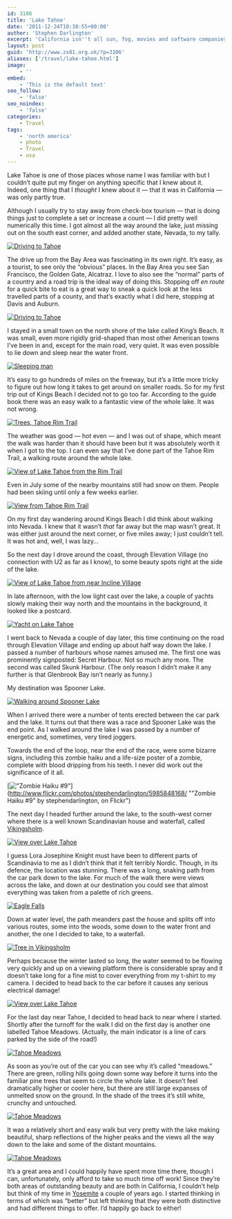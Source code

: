 ```yaml
---
id: 3106
title: 'Lake Tahoe'
date: '2011-12-24T10:38:55+00:00'
author: 'Stephen Darlington'
excerpt: 'California isn''t all sun, fog, movies and software companies. There are also mountains and lakes, as I found when I visited Lake Tahoe.'
layout: post
guid: 'http://www.zx81.org.uk/?p=3106'
aliases: ['/travel/lake-tahoe.html']
image:
    - ''
embed:
    - 'This is the default text'
seo_follow:
    - 'false'
seo_noindex:
    - 'false'
categories:
    - Travel
tags:
    - 'north america'
    - photo
    - Travel
    - usa
---
```


Lake Tahoe is one of those places whose name I was familiar with but I couldn’t quite put my finger on anything specific that I knew about it. Indeed, one thing that I *thought* I knew about it — that it was in California — was only partly true.

Although I usually try to stay away from check-box tourism — that is doing things just to complete a set or increase a count — I did pretty well numerically this time. I got almost all the way around the lake, just missing out on the south east corner, and added another state, Nevada, to my tally.

[![Driving to Tahoe](https://i0.wp.com/farm7.static.flickr.com/6150/5985281139_20df323542.jpg?resize=500%2C333)](http://www.flickr.com/photos/stephendarlington/5985281139/ "Driving to Tahoe by stephendarlington, on Flickr")

The drive up from the Bay Area was fascinating in its own right. It’s easy, as a tourist, to see only the “obvious” places. In the Bay Area you see San Francisco, the Golden Gate, Alcatraz. I love to also see the “normal” parts of a country and a road trip is the ideal way of doing this. Stopping off *en route* for a quick bite to eat is a great way to sneak a quick look at the less travelled parts of a county, and that’s exactly what I did here, stopping at Davis and Auburn.

[![Driving to Tahoe](https://i0.wp.com/farm7.static.flickr.com/6022/5985843720_ee31acd6ff.jpg?resize=500%2C333)](http://www.flickr.com/photos/stephendarlington/5985843720/ "Driving to Tahoe by stephendarlington, on Flickr")

I stayed in a small town on the north shore of the lake called King’s Beach. It was small, even more rigidly grid-shaped than most other American towns I’ve been in and, except for the main road, very quiet. It was even possible to lie down and sleep near the water front.

[![Sleeping man](https://i0.wp.com/farm7.static.flickr.com/6009/5985282183_305263fd99.jpg?resize=500%2C333)](http://www.flickr.com/photos/stephendarlington/5985282183/ "Sleeping man by stephendarlington, on Flickr")

It’s easy to go hundreds of miles on the freeway, but it’s a little more tricky to figure out how long it takes to get around on smaller roads. So for my first trip out of Kings Beach I decided not to go too far. According to the guide book there was an easy walk to a fantastic view of the whole lake. It was not wrong.

[![Trees, Tahoe Rim Trail](https://i0.wp.com/farm7.static.flickr.com/6140/5985844772_17fd42563d.jpg?resize=500%2C333)](http://www.flickr.com/photos/stephendarlington/5985844772/ "Trees, Tahoe Rim Trail by stephendarlington, on Flickr")

The weather was good — hot even — and I was out of shape, which meant the walk was harder than it should have been but it was absolutely worth it when I got to the top. I can even say that I’ve done part of the Tahoe Rim Trail, a walking route around the whole lake.

[![View of Lake Tahoe from the Rim Trail](https://i0.wp.com/farm7.static.flickr.com/6003/5985283229_1bdea33aa4.jpg?resize=500%2C333)](http://www.flickr.com/photos/stephendarlington/5985283229/ "View of Lake Tahoe from the Rim Trail by stephendarlington, on Flickr")

Even in July some of the nearby mountains still had snow on them. People had been skiing until only a few weeks earlier.

[![View from Tahoe Rim Trail](https://i0.wp.com/farm7.static.flickr.com/6133/5985283729_4fc5d9926f.jpg?resize=333%2C500)](http://www.flickr.com/photos/stephendarlington/5985283729/ "View from Tahoe Rim Trail by stephendarlington, on Flickr")

On my first day wandering around Kings Beach I did think about walking into Nevada. I knew that it wasn’t *that* far away but the map wasn’t great. It was either just around the next corner, or five miles away; I just couldn’t tell. It was hot and, well, I was lazy…

So the next day I drove around the coast, through Elevation Village (no connection with U2 as far as I know), to some beauty spots right at the side of the lake.

[![View of Lake Tahoe from near Incline Village](https://i0.wp.com/farm7.static.flickr.com/6026/5985846416_2bd327dc6e.jpg?resize=333%2C500)](http://www.flickr.com/photos/stephendarlington/5985846416/ "View of Lake Tahoe from near Incline Village by stephendarlington, on Flickr")

In late afternoon, with the low light cast over the lake, a couple of yachts slowly making their way north and the mountains in the background, it looked like a postcard.

[![Yacht on Lake Tahoe](https://i0.wp.com/farm7.static.flickr.com/6009/5985284733_33849d0d6d.jpg?resize=500%2C333)](http://www.flickr.com/photos/stephendarlington/5985284733/ "Yacht on Lake Tahoe by stephendarlington, on Flickr")

I went back to Nevada a couple of day later, this time continuing on the road through Elevation Village and ending up about half way down the lake. I passed a number of harbours whose names amused me. The first one was prominently signposted: Secret Harbour. Not so much any more. The second was called Skunk Harbour. (The only reason I didn’t make it any further is that Glenbrook Bay isn’t nearly as funny.)

My destination was Spooner Lake.

[![Walking around Spooner Lake](https://i0.wp.com/farm7.static.flickr.com/6009/5985847470_8076a00aac.jpg?resize=500%2C333)](http://www.flickr.com/photos/stephendarlington/5985847470/ "Walking around Spooner Lake by stephendarlington, on Flickr")

When I arrived there were a number of tents erected between the car park and the lake. It turns out that there was a race and Spooner Lake was the end point. As I walked around the lake I was passed by a number of energetic and, sometimes, very tired joggers.

Towards the end of the loop, near the end of the race, were some bizarre signs, including this zombie haiku and a life-size poster of a zombie, complete with blood dripping from his teeth. I never did work out the significance of it all.

[!["Zombie Haiku #9"](https://i0.wp.com/farm7.static.flickr.com/6008/5985848168_5a97001d34.jpg?resize=500%2C333)](http://www.flickr.com/photos/stephendarlington/5985848168/ ""Zombie Haiku #9" by stephendarlington, on Flickr")

The next day I headed further around the lake, to the south-west corner where there is a well known Scandinavian house and waterfall, called [Vikingsholm](http://www.vikingsholm.org/).

[![View over Lake Tahoe](https://i0.wp.com/farm7.static.flickr.com/6015/5985286627_bdd3037366.jpg?resize=500%2C333)](http://www.flickr.com/photos/stephendarlington/5985286627/ "View over Lake Tahoe by stephendarlington, on Flickr")

I guess Lora Josephine Knight must have been to different parts of Scandinavia to me as I didn’t think that it felt terribly Nordic. Though, in its defence, the location was stunning. There was a long, snaking path from the car park down to the lake. For much of the walk there were views across the lake, and down at our destination you could see that almost everything was taken from a palette of rich greens.

[![Eagle Falls](https://i0.wp.com/farm7.static.flickr.com/6148/5985287191_8edda39c89.jpg?resize=500%2C333)](http://www.flickr.com/photos/stephendarlington/5985287191/ "Eagle Falls by stephendarlington, on Flickr")

Down at water level, the path meanders past the house and splits off into various routes, some into the woods, some down to the water front and another, the one I decided to take, to a waterfall.

[![Tree in Vikingsholm](https://i0.wp.com/farm7.static.flickr.com/6014/5985287689_033df4a906.jpg?resize=500%2C333)](http://www.flickr.com/photos/stephendarlington/5985287689/ "Tree in Vikingsholm by stephendarlington, on Flickr")

Perhaps because the winter lasted so long, the water seemed to be flowing very quickly and up on a viewing platform there is considerable spray and it doesn’t take long for a fine mist to cover everything from my t-shirt to my camera. I decided to head back to the car before it causes any serious electrical damage!

[![View over Lake Tahoe](https://i0.wp.com/farm7.static.flickr.com/6020/5985288567_0d4769524f.jpg?resize=500%2C333)](http://www.flickr.com/photos/stephendarlington/5985288567/ "View over Lake Tahoe by stephendarlington, on Flickr")

For the last day near Tahoe, I decided to head back to near where I started. Shortly after the turnoff for the walk I did on the first day is another one labelled Tahoe Meadows. (Actually, the main indicator is a line of cars parked by the side of the road!)

[![Tahoe Meadows](https://i0.wp.com/farm7.static.flickr.com/6128/5985289065_4bd37b0219.jpg?resize=500%2C333)](http://www.flickr.com/photos/stephendarlington/5985289065/ "Tahoe Meadows by stephendarlington, on Flickr")

As soon as you’re out of the car you can see why it’s called “meadows.” There are green, rolling hills going down some way before it turns into the familiar pine trees that seem to circle the whole lake. It doesn’t feel dramatically higher or cooler here, but there are still large expanses of unmelted snow on the ground. In the shade of the trees it’s still white, crunchy and untouched.

[![Tahoe Meadows](https://i0.wp.com/farm7.static.flickr.com/6131/5985851714_89e8e8e65e.jpg?resize=500%2C333)](http://www.flickr.com/photos/stephendarlington/5985851714/ "Tahoe Meadows by stephendarlington, on Flickr")

It was a relatively short and easy walk but very pretty with the lake making beautiful, sharp reflections of the higher peaks and the views all the way down to the lake and some of the distant mountains.

[![Tahoe Meadows](https://i0.wp.com/farm7.static.flickr.com/6131/5985290329_03e9cc0509.jpg?resize=500%2C333)](http://www.flickr.com/photos/stephendarlington/5985290329/ "Tahoe Meadows by stephendarlington, on Flickr")

It’s a great area and I could happily have spent more time there, though I can, unfortunately, only afford to take so much time off work! Since they’re both areas of outstanding beauty and are both in California, I couldn’t help but think of my time in [Yosemite](http://www.zx81.org.uk/travel/yosemite.html) a couple of years ago. I started thinking in terms of which was “better” but left thinking that they were both distinctive and had different things to offer. I’d happily go back to either!